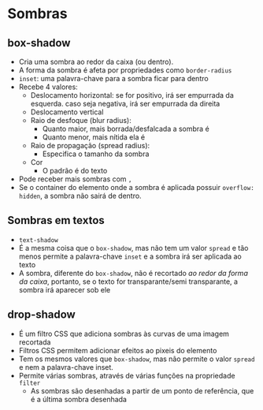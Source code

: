 # Sombras

## box-shadow

- Cria uma sombra ao redor da caixa (ou dentro).
- A forma da sombra é afeta por propriedades como `border-radius`
- `inset`: uma palavra-chave para a sombra ficar para dentro
- Recebe 4 valores:
  - Deslocamento horizontal: se for positivo, irá ser empurrada da esquerda. caso seja negativa, irá ser empurrada da direita
  - Deslocamento vertical
  - Raio de desfoque (blur radius):
    - Quanto maior, mais borrada/desfalcada a sombra é
    - Quanto menor, mais nítida ela é
  - Raio de propagação (spread radius):
    - Especifica o tamanho da sombra
  - Cor
    - O padrão é do texto
- Pode receber mais sombras com `,`
- Se o container do elemento onde a sombra é aplicada possuir `overflow: hidden`, a sombra não sairá de dentro.

## Sombras em textos

- `text-shadow`
- É a mesma coisa que o `box-shadow`, mas não tem um valor `spread` e tão menos permite a palavra-chave `inset` e a sombra irá ser aplicada ao texto
- A sombra, diferente do `box-shadow`, não é recortado *ao redor da forma da caixa*, portanto, se o texto for transparante/semi transparante, a sombra irá aparecer sob ele

## drop-shadow

- É um filtro CSS que adiciona sombras às curvas de uma imagem recortada
- Filtros CSS permitem adicionar efeitos ao pixeis do elemento
- Tem os mesmos valores que `box-shadow`, mas não permite o valor `spread` e nem a palavra-chave inset.
- Permite várias sombras, através de várias funções na propriedade `filter`
  - As sombras são desenhadas a partir de um ponto de referência, que é a última sombra desenhada
